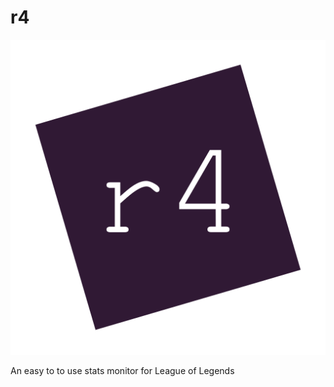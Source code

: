 # r4

<img src="https://raw.githubusercontent.com/r4nd0wn/r4/master/r4.svg?sanitize=true">

An easy to to use stats monitor for League of Legends
